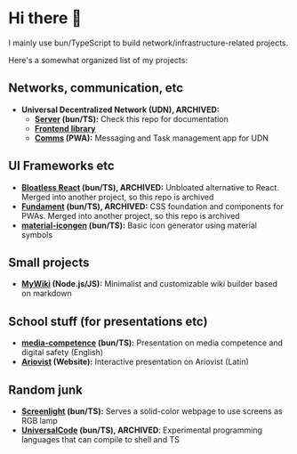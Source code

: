 Hi there 👋
===

I mainly use bun/TypeScript to build network/infrastructure-related projects.

Here's a somewhat organized list of my projects:

Networks, communication, etc
---
- **Universal Decentralized Network (UDN), ARCHIVED:**
  - **[Server](https://github.com/marlon-erler/universal-decentralized-network) (bun/TS):** Check this repo for documentation
  - **[Frontend library](https://github.com/marlon-erler/udn-frontend)**
  - **[Comms](https://github.com/marlon-erler/udn-comms) (PWA):** Messaging and Task management app for UDN
   
UI Frameworks etc
---
- **[Bloatless React](https://github.com/marlon-erler/bloatless-react) (bun/TS), ARCHIVED:** Unbloated alternative to React. Merged into another project, so this repo is archived
- **[Fundament](https://github.com/marlon-erler/fundament) (bun/TS), ARCHIVED:** CSS foundation and components for PWAs. Merged into another project, so this repo is archived
- **[material-icongen](https://github.com/marlon-erler/material-icongen) (bun/TS):** Basic icon generator using material symbols

Small projects
---
- **[MyWiki](https://github.com/marlon-erler/MyWiki) (Node.js/JS):** Minimalist and customizable wiki builder based on markdown

School stuff (for presentations etc)
---
- **[media-competence](https://github.com/marlon-erler/media-competence) (bun/TS):** Presentation on media competence and digital safety (English)
- **[Ariovist](https://github.com/marlon-erler/ariovist/blob/main/README.md) (Website):** Interactive presentation on Ariovist (Latin)

Random junk
---
- **[Screenlight](https://github.com/marlon-erler/screenlight) (bun/TS):** Serves a solid-color webpage to use screens as RGB lamp
- **[UniversalCode](https://github.com/marlon-erler/UniversalCode) (bun/TS), ARCHIVED**: Experimental programming languages that can compile to shell and TS
